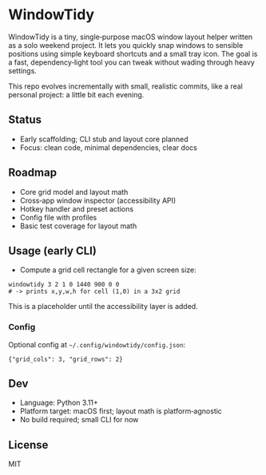 # WindowTidy

WindowTidy is a tiny, single‑purpose macOS window layout helper written as a solo weekend project. It lets you quickly snap windows to sensible positions using simple keyboard shortcuts and a small tray icon. The goal is a fast, dependency‑light tool you can tweak without wading through heavy settings.

This repo evolves incrementally with small, realistic commits, like a real personal project: a little bit each evening.

## Status
- Early scaffolding; CLI stub and layout core planned
- Focus: clean code, minimal dependencies, clear docs

## Roadmap
- Core grid model and layout math
- Cross‑app window inspector (accessibility API)
- Hotkey handler and preset actions
- Config file with profiles
- Basic test coverage for layout math

## Usage (early CLI)
- Compute a grid cell rectangle for a given screen size:

```
windowtidy 3 2 1 0 1440 900 0 0
# -> prints x,y,w,h for cell (1,0) in a 3x2 grid
```

This is a placeholder until the accessibility layer is added.

### Config
Optional config at `~/.config/windowtidy/config.json`:

```
{"grid_cols": 3, "grid_rows": 2}
```

## Dev
- Language: Python 3.11+
- Platform target: macOS first; layout math is platform‑agnostic
- No build required; small CLI for now

## License
MIT
